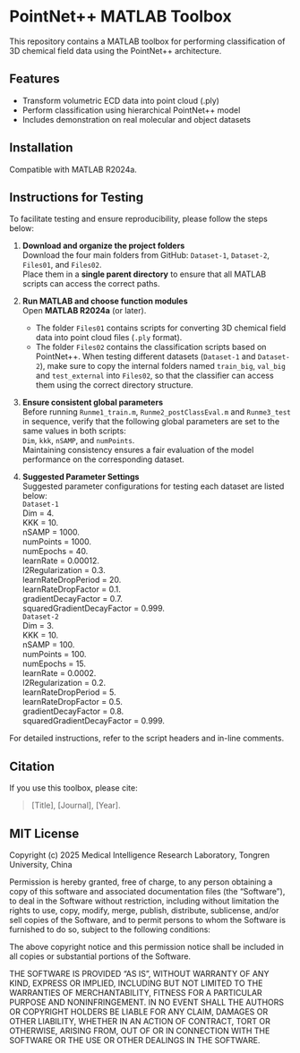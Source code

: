 # PointNet++ MATLAB Toolbox

This repository contains a MATLAB toolbox for performing classification of 3D chemical field data using the PointNet++ architecture.

## Features
- Transform volumetric ECD data into point cloud (.ply)
- Perform classification using hierarchical PointNet++ model
- Includes demonstration on real molecular and object datasets

## Installation
Compatible with MATLAB R2024a.

## Instructions for Testing
To facilitate testing and ensure reproducibility, please follow the steps below:

1. **Download and organize the project folders**  
   Download the four main folders from GitHub: `Dataset-1`, `Dataset-2`, `Files01`, and `Files02`.  
   Place them in a **single parent directory** to ensure that all MATLAB scripts can access the correct paths.

2. **Run MATLAB and choose function modules**  
   Open **MATLAB R2024a** (or later).
   - The folder `Files01` contains scripts for converting 3D chemical field data into point cloud files (`.ply` format).
   - The folder `Files02` contains the classification scripts based on PointNet++.
   When testing different datasets (`Dataset-1` and `Dataset-2`), make sure to copy the internal folders named `train_big`, `val_big` and `test_external` into `Files02`, so that the classifier can access them using the correct directory structure.

3. **Ensure consistent global parameters**  
   Before running `Runme1_train.m`, `Runme2_postClassEval.m` and `Runme3_test` in sequence, verify that the following global parameters are set to the same values in both scripts:  
   `Dim`, `kkk`, `nSAMP`, and `numPoints`.  
   Maintaining consistency ensures a fair evaluation of the model performance on the corresponding dataset.

4. **Suggested Parameter Settings**  
   Suggested parameter configurations for testing each dataset are listed below:  
   `Dataset-1`  
    Dim = 4.  
    KKK = 10.  
    nSAMP = 1000.  
    numPoints = 1000.  
    numEpochs = 40.  
    learnRate = 0.00012.  
    l2Regularization = 0.3.  
    learnRateDropPeriod = 20.  
    learnRateDropFactor = 0.1.  
    gradientDecayFactor = 0.7.  
    squaredGradientDecayFactor = 0.999.  
   `Dataset-2`   
    Dim = 3.  
    KKK = 10.  
    nSAMP = 100.  
    numPoints = 100.  
    numEpochs = 15.  
    learnRate = 0.0002.  
    l2Regularization = 0.2.  
    learnRateDropPeriod = 5.  
    learnRateDropFactor = 0.5.  
    gradientDecayFactor = 0.8.  
    squaredGradientDecayFactor = 0.999.  

For detailed instructions, refer to the script headers and in-line comments.

## Citation
If you use this toolbox, please cite:
> [Title], [Journal], [Year].

## MIT License
Copyright (c) 2025 Medical Intelligence Research Laboratory, Tongren University, China

Permission is hereby granted, free of charge, to any person obtaining a copy of this software and associated documentation files (the “Software”), to deal in the Software without restriction, including without limitation the rights to use, copy, modify, merge, publish, distribute, sublicense, and/or sell copies of the Software, and to permit persons to whom the Software is furnished to do so, subject to the following conditions:                       

The above copyright notice and this permission notice shall be included in all copies or substantial portions of the Software.                                

THE SOFTWARE IS PROVIDED “AS IS”, WITHOUT WARRANTY OF ANY KIND, EXPRESS OR IMPLIED, INCLUDING BUT NOT LIMITED TO THE WARRANTIES OF MERCHANTABILITY, FITNESS FOR A PARTICULAR PURPOSE AND NONINFRINGEMENT. IN NO EVENT SHALL THE AUTHORS OR COPYRIGHT HOLDERS BE LIABLE FOR ANY CLAIM, DAMAGES OR OTHER LIABILITY, WHETHER IN AN ACTION OF CONTRACT, TORT OR OTHERWISE, ARISING FROM, OUT OF OR IN CONNECTION WITH THE SOFTWARE OR THE USE OR OTHER DEALINGS IN THE SOFTWARE.
